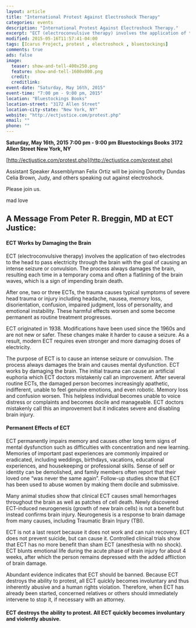 ```yaml
---
layout: article
title: "International Protest Against Electroshock Therapy"
categories: events
description: "International Protest Against Electroshock Therapy."
excerpt: "ECT (electroconvulsive therapy) involves the application of two electrodes to the head to pass electricity through the brain with the goal of causing an intense seizure or convulsion. The process always damages the brain, resulting each time in a temporary coma and often a flatlining of the brain waves, which is a sign of impending brain death."
modified: 2015-05-16T11:57:41-04:00
tags: [Icarus Project, protest , electroshock , bluestockings]
comments: true
ads: false
image:
  teaser: show-and-tell-400x250.png
  feature: show-and-tell-1600x800.png
  credit: 
  creditlink: 
event-date: "Saturday, May 16th, 2015"
event-time: "7:00 pm - 9:00 pm, 2015"
location: "Bluestockings Books"
location-street: "3172 Allen Street"
location-city-state: "New York, NY"
website: "http://ectjustice.com/protest.php"
email: ""
phone: ""
---
```


**Saturday, May 16th, 2015**
**7:00 pm - 9:00 pm**
**Bluestockings Books**
**3172 Allen Street**
**New York, NY**

[http://ectjustice.com/protest.php](http://ectjustice.com/protest.php)

Assistant Speaker Assemblyman Felix Ortiz will be joining Dorothy Dundas Celia Brown, Judy, and others speaking out against electroshock. 

Please join us.

mad love

## A Message From Peter R. Breggin, MD at ECT Justice:
#### ECT Works by Damaging the Brain

ECT (electroconvulsive therapy) involves the application of two electrodes to the head to pass electricity through the brain with the goal of causing an intense seizure or convulsion. The process always damages the brain, resulting each time in a temporary coma and often a flatlining of the brain waves, which is a sign of impending brain death.

After one, two or three ECTs, the trauma causes typical symptoms of severe head trauma or injury including headache, nausea, memory loss, disorientation, confusion, impaired judgment, loss of personality, and emotional instability. These harmful effects worsen and some become permanent as routine treatment progresses.

ECT originated in 1938. Modifications have been used since the 1960s and are not new or safer. These changes make it harder to cause a seizure. As a result, modern ECT requires even stronger and more damaging doses of electricity.

The purpose of ECT is to cause an intense seizure or convulsion. The process always damages the brain and causes mental dysfunction.
ECT works by damaging the brain. The initial trauma can cause an artificial euphoria which ECT doctors mistakenly call an improvement. After several routine ECTs, the damaged person becomes increasingly apathetic, indifferent, unable to feel genuine emotions, and even robotic. Memory loss and confusion worsen. This helpless individual becomes unable to voice distress or complaints and becomes docile and manageable. ECT doctors mistakenly call this an improvement but it indicates severe and disabling brain injury.

#### Permanent Effects of ECT

ECT permanently impairs memory and causes other long term signs of mental dysfunction such as difficulties with concentration and new learning. Memories of important past experiences are commonly impaired or eradicated, including weddings, birthdays, vacations, educational experiences, and housekeeping or professional skills. Sense of self or identity can be demolished, and family members often report that their loved one “was never the same again”. Follow-up studies show that ECT has been used to abuse women by making them docile and submissive.

Many animal studies show that clinical ECT causes small hemorrhages throughout the brain as well as patches of cell death. Newly discovered ECT-induced neurogenesis (growth of new brain cells) is not a benefit but instead confirms brain injury. Neurogenesis is a response to brain damage from many causes, including Traumatic Brain Injury (TBI).

ECT is not a last resort because it does not work and can ruin recovery. ECT does not prevent suicide, but can cause it. Controlled clinical trials show that ECT has no more benefit than sham ECT (anesthesia with no shock). ECT blunts emotional life during the acute phase of brain injury for about 4 weeks, after which the person remains depressed with the added affliction of brain damage.

Abundant evidence indicates that ECT should be banned. Because ECT destroys the ability to protest, all ECT quickly becomes involuntary and thus inherently abusive and a human rights violation. Therefore, when ECT has already been started, concerned relatives or others should immediately intervene to stop it, if necessary with an attorney.

#### ECT destroys the ability to protest. All ECT quickly becomes involuntary and violently abusive.

